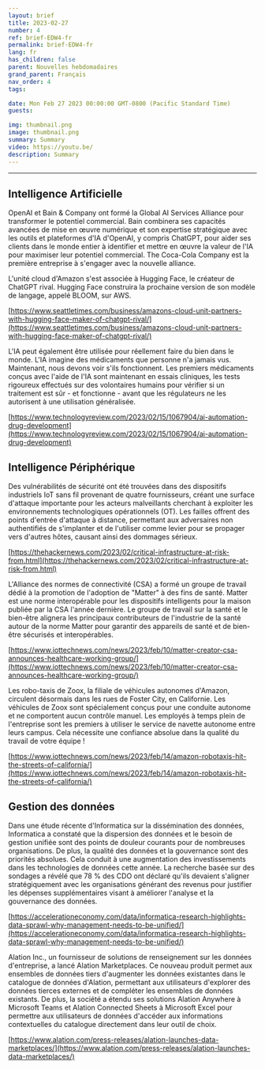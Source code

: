 ```yaml
---
layout: brief
title: 2023-02-27
number: 4
ref: brief-EDW4-fr
permalink: brief-EDW4-fr
lang: fr
has_children: false
parent: Nouvelles hebdomadaires
grand_parent: Français
nav_order: 4
tags:

date: Mon Feb 27 2023 00:00:00 GMT-0800 (Pacific Standard Time)
guests:

img: thumbnail.png
image: thumbnail.png
summary: Summary
video: https://youtu.be/
description: Summary
---
```




---

## Intelligence Artificielle

OpenAI et Bain & Company ont formé la Global AI Services Alliance pour transformer le potentiel commercial. Bain combinera ses capacités avancées de mise en œuvre numérique et son expertise stratégique avec les outils et plateformes d'IA d'OpenAI, y compris ChatGPT, pour aider ses clients dans le monde entier à identifier et mettre en œuvre la valeur de l'IA pour maximiser leur potentiel commercial. The Coca-Cola Company est la première entreprise à s'engager avec la nouvelle alliance.

L'unité cloud d'Amazon s'est associée à Hugging Face, le créateur de ChatGPT rival. Hugging Face construira la prochaine version de son modèle de langage, appelé BLOOM, sur AWS.

[https://www.seattletimes.com/business/amazons-cloud-unit-partners-with-hugging-face-maker-of-chatgpt-rival/](https://www.seattletimes.com/business/amazons-cloud-unit-partners-with-hugging-face-maker-of-chatgpt-rival/)

L'IA peut également être utilisée pour réellement faire du bien dans le monde. L'IA imagine des médicaments que personne n'a jamais vus. Maintenant, nous devons voir s'ils fonctionnent. Les premiers médicaments conçus avec l'aide de l'IA sont maintenant en essais cliniques, les tests rigoureux effectués sur des volontaires humains pour vérifier si un traitement est sûr - et fonctionne - avant que les régulateurs ne les autorisent à une utilisation généralisée.

[https://www.technologyreview.com/2023/02/15/1067904/ai-automation-drug-development](https://www.technologyreview.com/2023/02/15/1067904/ai-automation-drug-development)

## Intelligence Périphérique

Des vulnérabilités de sécurité ont été trouvées dans des dispositifs industriels IoT sans fil provenant de quatre fournisseurs, créant une surface d'attaque importante pour les acteurs malveillants cherchant à exploiter les environnements technologiques opérationnels (OT). Les failles offrent des points d'entrée d'attaque à distance, permettant aux adversaires non authentifiés de s'implanter et de l'utiliser comme levier pour se propager vers d'autres hôtes, causant ainsi des dommages sérieux.

[https://thehackernews.com/2023/02/critical-infrastructure-at-risk-from.html](https://thehackernews.com/2023/02/critical-infrastructure-at-risk-from.html)

L'Alliance des normes de connectivité (CSA) a formé un groupe de travail dédié à la promotion de l'adoption de "Matter" à des fins de santé. Matter est une norme interopérable pour les dispositifs intelligents pour la maison publiée par la CSA l'année dernière. Le groupe de travail sur la santé et le bien-être alignera les principaux contributeurs de l'industrie de la santé autour de la norme Matter pour garantir des appareils de santé et de bien-être sécurisés et interopérables.

[https://www.iottechnews.com/news/2023/feb/10/matter-creator-csa-announces-healthcare-working-group/](https://www.iottechnews.com/news/2023/feb/10/matter-creator-csa-announces-healthcare-working-group/)

Les robo-taxis de Zoox, la filiale de véhicules autonomes d'Amazon, circulent désormais dans les rues de Foster City, en Californie. Les véhicules de Zoox sont spécialement conçus pour une conduite autonome et ne comportent aucun contrôle manuel. Les employés à temps plein de l'entreprise sont les premiers à utiliser le service de navette autonome entre leurs campus. Cela nécessite une confiance absolue dans la qualité du travail de votre équipe !

[https://www.iottechnews.com/news/2023/feb/14/amazon-robotaxis-hit-the-streets-of-california/](https://www.iottechnews.com/news/2023/feb/14/amazon-robotaxis-hit-the-streets-of-california/)

## Gestion des données

Dans une étude récente d'Informatica sur la dissémination des données, Informatica a constaté que la dispersion des données et le besoin de gestion unifiée sont des points de douleur courants pour de nombreuses organisations. De plus, la qualité des données et la gouvernance sont des priorités absolues. Cela conduit à une augmentation des investissements dans les technologies de données cette année. La recherche basée sur des sondages a révélé que 78 % des CDO ont déclaré qu'ils devaient s'aligner stratégiquement avec les organisations générant des revenus pour justifier les dépenses supplémentaires visant à améliorer l'analyse et la gouvernance des données.

[https://accelerationeconomy.com/data/informatica-research-highlights-data-sprawl-why-management-needs-to-be-unified/](https://accelerationeconomy.com/data/informatica-research-highlights-data-sprawl-why-management-needs-to-be-unified/)

Alation Inc., un fournisseur de solutions de renseignement sur les données d'entreprise, a lancé Alation Marketplaces. Ce nouveau produit permet aux ensembles de données tiers d'augmenter les données existantes dans le catalogue de données d'Alation, permettant aux utilisateurs d'explorer des données tierces externes et de compléter les ensembles de données existants. De plus, la société a étendu ses solutions Alation Anywhere à Microsoft Teams et Alation Connected Sheets à Microsoft Excel pour permettre aux utilisateurs de données d'accéder aux informations contextuelles du catalogue directement dans leur outil de choix.

[https://www.alation.com/press-releases/alation-launches-data-marketplaces/](https://www.alation.com/press-releases/alation-launches-data-marketplaces/)

